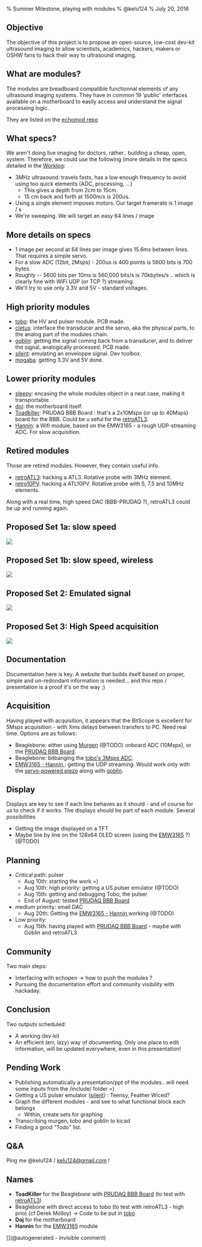 % Summer Milestone, playing with modules
% @kelu124
% July 20, 2016

## Objective

The objective of this project is to propose an open-source, low-cost dev-kit ultrasound imaging  to allow scientists, academics, hackers, makers or OSHW fans to hack their way to ultrasound imaging.

## What are modules?

The modules are breadboard compatible functionnal elements of any ultrasound imaging systems. They have in common 19 'public' interfaces available on a motherboard to easily access and understand the signal processing logic.

They are listed on the [echomod repo](https://github.com/kelu124/echomods/)

## What specs?

We aren't doing live imaging for doctors, rather.. building a cheap, open, system. Therefore, we could use the following (more details in the specs detailed in the [Worklog](https://github.com/kelu124/echomods/blob/master/Worklog.md):

* 3MHz ultrasound: travels fasts, has a low enough frequency to avoid using too quick elements (ADC, processing, ...)
     * This gives a depth from 2cm to 15cm.
     * 15 cm back and forth at 1500m/s is 200us.
* Using a single element imposes motors. Our target framerate is 1 image / s
* We're sweeping. We will target an easy 64 lines / image

## More details on specs

* 1 image per second at 64 lines per image gives 15.6ms between lines. That requires a simple servo.
* For a slow ADC (12bit, 2Msps) - 200us is 400 points is 5600 bits is 700 bytes.
* Roughly -- 5600 bits per 10ms is 560,000 bits/s is 70kbytes/s .. which is clearly fine with WiFi UDP (or TCP ?) streaming.
* We'll try to use only 3.3V and 5V - standard voltages.

## High priority modules

* [tobo](https://github.com/kelu124/echomods/tree/master/tobo): the HV and pulser module. PCB made.
* [cletus](https://github.com/kelu124/echomods/tree/master/cletus): interface the transducer and the servo, aka the physical parts, to the analog part of the modules chain.
* [goblin](https://github.com/kelu124/echomods/tree/master/goblin): getting the signal coming back from a transducer, and to deliver the signal, analogically processed. PCB made.
* [silent](https://github.com/kelu124/echomods/tree/master/silent): emulating an enveloppe signal. Dev toolbox.
* [mogaba](https://github.com/kelu124/echomods/tree/master/mogaba): getting 3.3V and 5V done.

## Lower priority modules

* [sleepy](https://github.com/kelu124/echomods/tree/master/sleepy): encasing the whole modules object in a neat case, making it transportable.
* [doj](https://github.com/kelu124/echomods/tree/master/doj): the motherboard itself.
* [Toadkiller](https://github.com/kelu124/echomods/tree/master/toadkiller): PRUDAQ BBB Board : that's a 2x10Msps (or up to 40Msps) board for the BBB. Could be u	seful for the [retroATL3](https://github.com/kelu124/echomods/tree/master/retroATL3).
* [Hannin](https://github.com/kelu124/echomods/tree/master/hannin): a Wifi module, based on the EMW3165 - a rough UDP-streaming ADC. For slow acquisition.

## Retired modules

Those are retired modules. However, they contain useful info.

* [retroATL3](https://github.com/kelu124/echomods/tree/master/retroATL3): hacking a ATL3. Rotative probe with 3MHz element.
* [retro10PV](https://github.com/kelu124/echomods/tree/master/retro10PV): hacking a ATL10PV. Rotative probe with 5, 7.5 and 10MHz elements.

Along with a real time, high speed DAC (BBB-PRUDAQ ?), retroATL3 could be up and running again.

## Proposed Set 1a: slow speed

![](https://raw.githubusercontent.com/kelu124/echomods/master/include/sets/basic.png)

## Proposed Set 1b: slow speed, wireless

![](https://raw.githubusercontent.com/kelu124/echomods/master/include/sets/wifi-dev-kit.png)

## Proposed Set 2: Emulated signal

![](https://raw.githubusercontent.com/kelu124/echomods/master/include/sets/emulated.png)

## Proposed Set 3: High Speed acquisition 

![](https://raw.githubusercontent.com/kelu124/echomods/master/include/sets/highspeed.png)

## Documentation

Documentation here is key. A website that builds itself based on proper, simple and un-redondant information is needed... and this repo / presentation is a proof it's on the way ;)

## Acquisition

Having played with acquisition, it appears that the BitScope is excellent for 5Msps acquisition - with Xms delays between transfers to PC. Need real time. Options are as follows:

* Beaglebone: either using [Murgen](https://github.com/kelu124/murgen-dev-kit/) (@TODO) onboard ADC (10Msps), or the [PRUDAQ BBB Board](https://github.com/kelu124/echomods/tree/master/toadkiller).
* Beaglebone: bitbanging the [tobo's 3Msps ADC](https://github.com/kelu124/echomods/tree/master/tobo).
* [EMW3165 - Hannin ](https://github.com/kelu124/echomods/tree/master/hannin): getting the UDP streaming. Would work only with the [servo-powered piezo](https://github.com/kelu124/echomods/tree/master/cletus) along with [goblin](https://github.com/kelu124/echomods/tree/master/goblin).

## Display

Displays are key to see if each line behaves as it should - and of course for us to check if it works. The displays should be part of each module. Several possibilities

* Getting the image displayed on a TFT
* Maybe line by line on the 128x64 OLED screen (using the [EMW3165](https://github.com/kelu124/echomods/tree/master/hannin) ?) (@TODO)

## Planning

* Critical path: pulser
    * Aug 10th: starting the work =)
    * Aug 10th: high priority: getting a US pulser emulator (@TODO)
    * Aug 15th: getting and debugging Tobo, the pulser
    * End of August: tested [PRUDAQ BBB Board](https://github.com/kelu124/echomods/tree/master/toadkiller)
* medium priority: small DAC
    * Aug 20th: Getting the [EMW3165 - Hannin ](https://github.com/kelu124/echomods/tree/master/hannin) working (@TODO)
* Low priority: 
     * Aug 15th: having played with [PRUDAQ BBB Board](https://github.com/kelu124/echomods/tree/master/toadkiller) - maybe with Goblin and retroATL3

## Community

Two main steps:

* Interfacing with echopen -> how to push the modules ?
* Pursuing the documentation effort and community visibility with hackaday.

## Conclusion

Two outputs scheduled:

* A working dev-kit
* An efficient (err, lazy) way of documenting. Only one place to edit information, will be updated everywhere, even in this presentation!

## Pending Work

* Publishing automatically a presentation/ppt of the modules.. will need some inputs from the /include/ folder =)
* Getting a US pulser emulator ([silent](https://github.com/kelu124/echomods/tree/master/silent)) : Teensy, Feather Wiced?
* Graph the different modules - and see to what functional block each belongs
     * Within, create sets for graphing
* Transcribing murgen, tobo and goblin to kicad
* Finding a good "Todo" list.

## Q&A

Ping me @kelu124 / kelu124@gmail.com !

## Names

* __ToadKiller__ for the Beaglebone with [PRUDAQ BBB Board](https://github.com/kelu124/echomods/tree/master/toadkiller) (to test with [retroATL3](https://github.com/kelu124/echomods/tree/master/retroATL3))
* Beaglebone with direct access to tobo (to test with retroATL3 - high prio) (cf Derek Molloy) -> Code to be put in [tobo](https://github.com/kelu124/echomods/tree/master/tobo)
* __Doj__ for the motherboard
* __Hannin__ for the [EMW3165](https://github.com/kelu124/echomods/tree/master/hannin) module


[](@autogenerated - invisible comment)